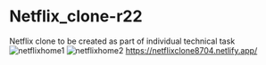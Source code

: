 # Netflix_clone-r22
Netflix clone to be created as part of individual technical task
![netflixhome1](https://user-images.githubusercontent.com/79013703/188714890-e060f105-a6ef-4986-841a-b772382ebe52.png)
![netflixhome2](https://user-images.githubusercontent.com/79013703/188714903-dbb122a7-ec02-4528-8b6e-5936f1f84642.png)
https://netflixclone8704.netlify.app/
